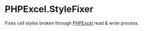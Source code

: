 # PHPExcel.StyleFixer

Fixes cell styles broken through [PHPExcel](https://github.com/phpoffice/phpexcel) read & write process.

